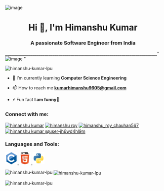 ![image](https://github.com/user-attachments/assets/d80ec738-7a26-4753-a555-97161fb8b476)

<h1 align="center">Hi 👋, I'm Himanshu Kumar</h1>
<h3 align="center">A passionate Software Engineer from India</h3>

_____________________________________________________________________________"![image](https://github.com/user-attachments/assets/1c7063bb-ebc3-463b-a2f2-9431e828e3ae)
"

<p align="left"> <img src="https://komarev.com/ghpvc/?username=himanshu-kumar-lpu&label=Profile%20views&color=0e75b6&style=flat" alt="himanshu-kumar-lpu" /> </p>

- 🌱 I’m currently learning **Computer Science Engineering**

- 📫 How to reach me **kumarhimanshu9605@gmail.com**

- ⚡ Fun fact **I am funny🤣**

<h3 align="left">Connect with me:</h3>
<p align="left">
<a href="https://www.linkedin.com/in/himanshu-kumar-4b87ab320?lipi=urn%3Ali%3Apage%3Ad_flagship3_profile_view_base_contact_details%3B6mpbuhrVTyyyDMs5%2FJTdQA%3D%3D" target="blank"><img align="center" src="https://raw.githubusercontent.com/rahuldkjain/github-profile-readme-generator/master/src/images/icons/Social/linked-in-alt.svg" alt="himanshu kumar" height="30" width="40" /></a>
<a href="https://www.facebook.com/profile.php?id=100089869014867&mibextid=ZbWKwL" target="blank"><img align="center" src="https://raw.githubusercontent.com/rahuldkjain/github-profile-readme-generator/master/src/images/icons/Social/facebook.svg" alt="himanshu roy" height="30" width="40" /></a>
<a href="https://www.instagram.com/himanshu_roy_chauhan_567?igsh=MWc4MGFrbWVhb3B2cQ%3D%3D" target="blank"><img align="center" src="https://raw.githubusercontent.com/rahuldkjain/github-profile-readme-generator/master/src/images/icons/Social/instagram.svg" alt="himanshu_roy_chauhan567" height="30" width="40" /></a>
<a href="https://youtube.com/@himanshukumar-n2d?si=RbZq3IkAsEgCEP83" target="blank"><img align="center" src="https://raw.githubusercontent.com/rahuldkjain/github-profile-readme-generator/master/src/images/icons/Social/youtube.svg" alt="himanshu kumar @user-jh6wd4hl9m" height="30" width="40" /></a>
</p>

<h3 align="left">Languages and Tools:</h3>
<p align="left"> <a href="https://www.cprogramming.com/" target="_blank" rel="noreferrer"> <img src="https://raw.githubusercontent.com/devicons/devicon/master/icons/c/c-original.svg" alt="c" width="40" height="40"/> </a> <a href="https://www.w3.org/html/" target="_blank" rel="noreferrer"> <img src="https://raw.githubusercontent.com/devicons/devicon/master/icons/html5/html5-original-wordmark.svg" alt="html5" width="40" height="40"/> </a> <a href="https://www.python.org" target="_blank" rel="noreferrer"> <img src="https://raw.githubusercontent.com/devicons/devicon/master/icons/python/python-original.svg" alt="python" width="40" height="40"/> </a> </p>

<p><img align="left" src="https://github-readme-stats.vercel.app/api/top-langs?username=himanshu-kumar-lpu&show_icons=true&locale=en&layout=compact" alt="himanshu-kumar-lpu" /></p>

<p>&nbsp;<img align="center" src="https://github-readme-stats.vercel.app/api?username=himanshu-kumar-lpu&show_icons=true&locale=en" alt="himanshu-kumar-lpu" /></p>

<p><img align="center" src="https://github-readme-streak-stats.herokuapp.com/?user=himanshu-kumar-lpu&" alt="himanshu-kumar-lpu" /></p>
